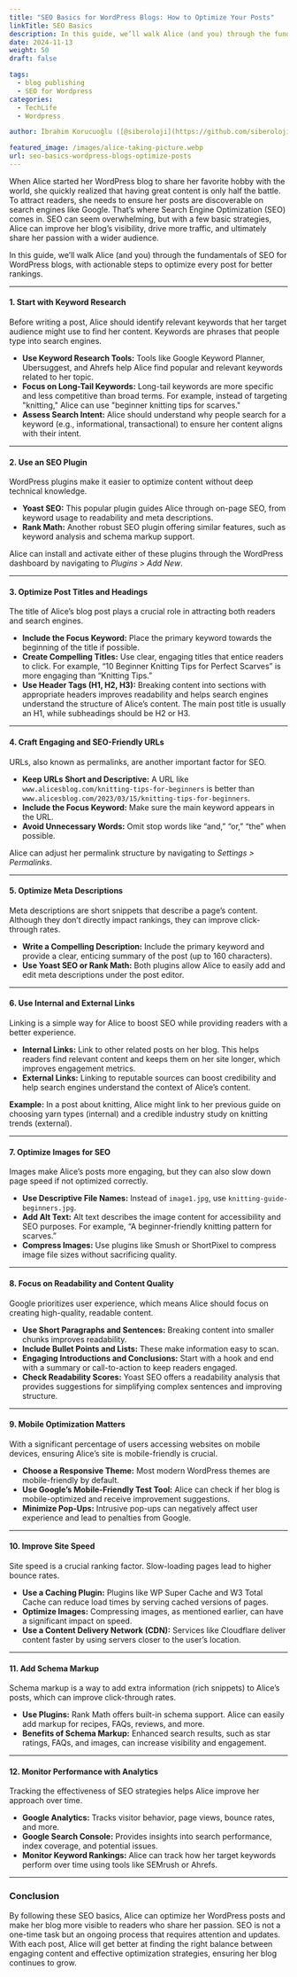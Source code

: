 ```yaml
---
title: "SEO Basics for WordPress Blogs: How to Optimize Your Posts"
linkTitle: SEO Basics
description: In this guide, we’ll walk Alice (and you) through the fundamentals of SEO for WordPress blogs, with actionable steps to optimize every post for better rankings.
date: 2024-11-13
weight: 50
draft: false

tags:
  - blog publishing
  - SEO for Wordpress
categories:
  - TechLife
  - Wordpress

author: İbrahim Korucuoğlu ([@siberoloji](https://github.com/siberoloji))

featured_image: /images/alice-taking-picture.webp
url: seo-basics-wordpress-blogs-optimize-posts
---
```


When Alice started her WordPress blog to share her favorite hobby with the world, she quickly realized that having great content is only half the battle. To attract readers, she needs to ensure her posts are discoverable on search engines like Google. That’s where Search Engine Optimization (SEO) comes in. SEO can seem overwhelming, but with a few basic strategies, Alice can improve her blog’s visibility, drive more traffic, and ultimately share her passion with a wider audience.

In this guide, we’ll walk Alice (and you) through the fundamentals of SEO for WordPress blogs, with actionable steps to optimize every post for better rankings.

---

#### **1. Start with Keyword Research**

Before writing a post, Alice should identify relevant keywords that her target audience might use to find her content. Keywords are phrases that people type into search engines.

- **Use Keyword Research Tools:** Tools like Google Keyword Planner, Ubersuggest, and Ahrefs help Alice find popular and relevant keywords related to her topic.
- **Focus on Long-Tail Keywords:** Long-tail keywords are more specific and less competitive than broad terms. For example, instead of targeting "knitting," Alice can use "beginner knitting tips for scarves."
- **Assess Search Intent:** Alice should understand why people search for a keyword (e.g., informational, transactional) to ensure her content aligns with their intent.

---

#### **2. Use an SEO Plugin**

WordPress plugins make it easier to optimize content without deep technical knowledge.

- **Yoast SEO:** This popular plugin guides Alice through on-page SEO, from keyword usage to readability and meta descriptions.
- **Rank Math:** Another robust SEO plugin offering similar features, such as keyword analysis and schema markup support.

Alice can install and activate either of these plugins through the WordPress dashboard by navigating to *Plugins > Add New*.

---

#### **3. Optimize Post Titles and Headings**

The title of Alice’s blog post plays a crucial role in attracting both readers and search engines.

- **Include the Focus Keyword:** Place the primary keyword towards the beginning of the title if possible.
- **Create Compelling Titles:** Use clear, engaging titles that entice readers to click. For example, “10 Beginner Knitting Tips for Perfect Scarves” is more engaging than “Knitting Tips.”
- **Use Header Tags (H1, H2, H3):** Breaking content into sections with appropriate headers improves readability and helps search engines understand the structure of Alice’s content. The main post title is usually an H1, while subheadings should be H2 or H3.

---

#### **4. Craft Engaging and SEO-Friendly URLs**

URLs, also known as permalinks, are another important factor for SEO.

- **Keep URLs Short and Descriptive:** A URL like `www.alicesblog.com/knitting-tips-for-beginners` is better than `www.alicesblog.com/2023/03/15/knitting-tips-for-beginners`.
- **Include the Focus Keyword:** Make sure the main keyword appears in the URL.
- **Avoid Unnecessary Words:** Omit stop words like “and,” “or,” “the” when possible.

Alice can adjust her permalink structure by navigating to *Settings > Permalinks*.

---

#### **5. Optimize Meta Descriptions**

Meta descriptions are short snippets that describe a page’s content. Although they don’t directly impact rankings, they can improve click-through rates.

- **Write a Compelling Description:** Include the primary keyword and provide a clear, enticing summary of the post (up to 160 characters).
- **Use Yoast SEO or Rank Math:** Both plugins allow Alice to easily add and edit meta descriptions under the post editor.

---

#### **6. Use Internal and External Links**

Linking is a simple way for Alice to boost SEO while providing readers with a better experience.

- **Internal Links:** Link to other related posts on her blog. This helps readers find relevant content and keeps them on her site longer, which improves engagement metrics.
- **External Links:** Linking to reputable sources can boost credibility and help search engines understand the context of Alice’s content.

**Example:** In a post about knitting, Alice might link to her previous guide on choosing yarn types (internal) and a credible industry study on knitting trends (external).

---

#### **7. Optimize Images for SEO**

Images make Alice’s posts more engaging, but they can also slow down page speed if not optimized correctly.

- **Use Descriptive File Names:** Instead of `image1.jpg`, use `knitting-guide-beginners.jpg`.
- **Add Alt Text:** Alt text describes the image content for accessibility and SEO purposes. For example, “A beginner-friendly knitting pattern for scarves.”
- **Compress Images:** Use plugins like Smush or ShortPixel to compress image file sizes without sacrificing quality.

---

#### **8. Focus on Readability and Content Quality**

Google prioritizes user experience, which means Alice should focus on creating high-quality, readable content.

- **Use Short Paragraphs and Sentences:** Breaking content into smaller chunks improves readability.
- **Include Bullet Points and Lists:** These make information easy to scan.
- **Engaging Introductions and Conclusions:** Start with a hook and end with a summary or call-to-action to keep readers engaged.
- **Check Readability Scores:** Yoast SEO offers a readability analysis that provides suggestions for simplifying complex sentences and improving structure.

---

#### **9. Mobile Optimization Matters**

With a significant percentage of users accessing websites on mobile devices, ensuring Alice’s site is mobile-friendly is crucial.

- **Choose a Responsive Theme:** Most modern WordPress themes are mobile-friendly by default.
- **Use Google’s Mobile-Friendly Test Tool:** Alice can check if her blog is mobile-optimized and receive improvement suggestions.
- **Minimize Pop-Ups:** Intrusive pop-ups can negatively affect user experience and lead to penalties from Google.

---

#### **10. Improve Site Speed**

Site speed is a crucial ranking factor. Slow-loading pages lead to higher bounce rates.

- **Use a Caching Plugin:** Plugins like WP Super Cache and W3 Total Cache can reduce load times by serving cached versions of pages.
- **Optimize Images:** Compressing images, as mentioned earlier, can have a significant impact on speed.
- **Use a Content Delivery Network (CDN):** Services like Cloudflare deliver content faster by using servers closer to the user’s location.

---

#### **11. Add Schema Markup**

Schema markup is a way to add extra information (rich snippets) to Alice’s posts, which can improve click-through rates.

- **Use Plugins:** Rank Math offers built-in schema support. Alice can easily add markup for recipes, FAQs, reviews, and more.
- **Benefits of Schema Markup:** Enhanced search results, such as star ratings, FAQs, and images, can increase visibility and engagement.

---

#### **12. Monitor Performance with Analytics**

Tracking the effectiveness of SEO strategies helps Alice improve her approach over time.

- **Google Analytics:** Tracks visitor behavior, page views, bounce rates, and more.
- **Google Search Console:** Provides insights into search performance, index coverage, and potential issues.
- **Monitor Keyword Rankings:** Alice can track how her target keywords perform over time using tools like SEMrush or Ahrefs.

---

### **Conclusion**

By following these SEO basics, Alice can optimize her WordPress posts and make her blog more visible to readers who share her passion. SEO is not a one-time task but an ongoing process that requires attention and updates. With each post, Alice will get better at finding the right balance between engaging content and effective optimization strategies, ensuring her blog continues to grow.
